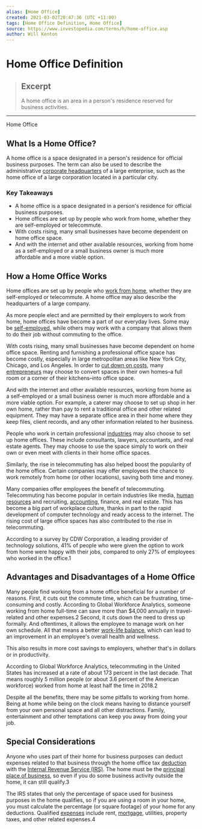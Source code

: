 ```yaml
---
alias: [Home Office]
created: 2021-03-02T20:47:36 (UTC +11:00)
tags: [Home Office Definition, Home Office]
source: https://www.investopedia.com/terms/h/home-office.asp
author: Will Kenton
---
```


# Home Office Definition

> ## Excerpt
> A home office is an area in a person's residence reserved for business activities.

---

Home Office
## What Is a Home Office?

A home office is a space designated in a person's residence for official business purposes. The term can also be used to describe the administrative [corporate headquarters](https://www.investopedia.com/terms/c/corporate-headquarters.asp) of a large enterprise, such as the home office of a large corporation located in a particular city.

### Key Takeaways

-   A home office is a space designated in a person's residence for official business purposes.
-   Home offices are set up by people who work from home, whether they are self-employed or telecommute.
-   With costs rising, many small businesses have become dependent on home office space.
-   And with the internet and other available resources, working from home as a self-employed or a small business owner is much more affordable and a more viable option.

## How a Home Office Works

Home offices are set up by people who [work from home](https://www.investopedia.com/personal-finance/work-from-home-guide/), whether they are self-employed or telecommute. A home office may also describe the headquarters of a large company.

As more people elect and are permitted by their employers to work from home, home offices have become a part of our everyday lives. Some may be [self-employed](https://www.investopedia.com/terms/s/self-employed.asp), while others may work with a company that allows them to do their job without commuting to the office. 

With costs rising, many small businesses have become dependent on home office space. Renting and furnishing a professional office space has become costly, especially in large metropolitan areas like New York City, Chicago, and Los Angeles. In order to [cut down on costs](https://www.investopedia.com/terms/c/cost-cutting.asp), many [entrepreneurs](https://www.investopedia.com/terms/e/entrepreneur.asp) may choose to convert spaces in their own homes–a full room or a corner of their kitchens–into office space.

And with the internet and other available resources, working from home as a self-employed or a small business owner is much more affordable and a more viable option. For example, a caterer may choose to set up shop in her own home, rather than pay to rent a traditional office and other related equipment. They may have a separate office area in their home where they keep files, client records, and any other information related to her business. 

People who work in certain professional [industries](https://www.investopedia.com/terms/i/industry.asp) may also choose to set up home offices. These include consultants, lawyers, accountants, and real estate agents. They may choose to use the space simply to work on their own or even meet with clients in their home office spaces. 

Similarly, the rise in telecommuting has also helped boost the popularity of the home office. Certain companies may offer employees the chance to work remotely from home (or other locations), saving both time and money.

Many companies offer employees the benefit of telecommuting. Telecommuting has become popular in certain industries like media, [human resources](https://www.investopedia.com/terms/h/humanresources.asp) and recruiting, [accounting](https://www.investopedia.com/terms/a/accounting.asp), finance, and real estate. This has become a big part of workplace culture, thanks in part to the rapid development of computer technology and ready access to the internet. The rising cost of large office spaces has also contributed to the rise in telecommuting. 

According to a survey by CDW Corporation, a leading provider of technology solutions, 41% of people who were given the option to work from home were happy with their jobs, compared to only 27% of employees who worked in the office.1 

## Advantages and Disadvantages of a Home Office

Many people find working from a home office beneficial for a number of reasons. First, it cuts out the commute time, which can be frustrating, time-consuming and costly. According to Global Workforce Analytics, someone working from home full-time can save more than $4,000 annually in travel-related and other expenses.2 Second, it cuts down the need to dress up formally. And oftentimes, it allows the employee to manage work on her own schedule. All that means a better [work-life balance](https://www.investopedia.com/articles/professionals/061113/maintaining-worklife-balance-financial-professionals.asp), which can lead to an improvement in an employee's overall health and wellness. 

This also results in more cost savings to employers, whether that's in dollars or in productivity.  

According to Global Workforce Analytics, telecommuting in the United States has increased at a rate of about 173 percent in the last decade. That means roughly 5 million people (or about 3.6 percent of the American workforce) worked from home at least half the time in 2018.2

Despite all the benefits, there may be some pitfalls to working from home. Being at home while being on the clock means having to distance yourself from your own personal space and all other distractions. Family, entertainment and other temptations can keep you away from doing your job.   

## Special Considerations

Anyone who uses part of their home for business purposes can deduct expenses related to that business through the home office tax [deduction](https://www.investopedia.com/terms/d/deduction.asp) with the [Internal Revenue Service (IRS)](https://www.investopedia.com/terms/i/irs.asp). The home must be the [principal place of business](https://www.investopedia.com/terms/p/principal-place-of-business.asp), so even if you do some business activity outside the home, it can still qualify.3 

The IRS states that only the percentage of space used for business purposes in the home qualifies, so if you are using a room in your home, you must calculate the percentage (or square footage) of your home for any deductions. Qualified [expenses](https://www.investopedia.com/terms/e/expense.asp) include rent, [mortgage](https://www.investopedia.com/terms/m/mortgage.asp), utilities, property taxes, and other related expenses.4
